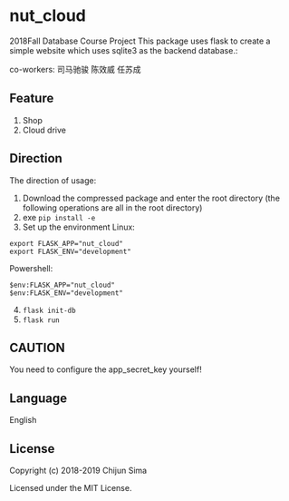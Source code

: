 # nut_cloud
2018Fall Database Course Project
This package uses flask to create a simple website which uses sqlite3 as the backend database.:

co-workers:
司马驰骏
陈效威
任苏成


## Feature

1. Shop
2. Cloud drive

## Direction
The direction of usage:
1. Download the compressed package and enter the root directory (the following operations are all in the root directory)
2. exe `pip install -e`
3. Set up the environment
Linux: 
```
export FLASK_APP="nut_cloud"
export FLASK_ENV="development"
``` 
Powershell: 
```
$env:FLASK_APP="nut_cloud"
$env:FLASK_ENV="development"
```
4. `flask init-db`
5. `flask run`

## CAUTION

You need to configure the app_secret_key yourself!

## Language

English

## License

Copyright (c) 2018-2019 Chijun Sima

Licensed under the MIT License.
